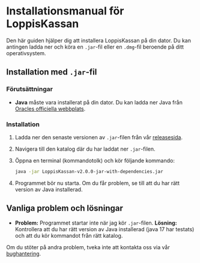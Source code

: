 # Installationsmanual för LoppisKassan

Den här guiden hjälper dig att installera LoppisKassan på din dator. Du kan antingen ladda ner och köra en `.jar`-fil eller en `.dmg`-fil beroende på ditt operativsystem.

## Installation med `.jar`-fil

### Förutsättningar
- **Java** måste vara installerat på din dator. Du kan ladda ner Java från [Oracles officiella webbplats](https://www.oracle.com/java/technologies/downloads/).

### Installation
1. Ladda ner den senaste versionen av `.jar`-filen från vår [releasesida](https://github.com/goencoder/loppiskassan/releases).
2. Navigera till den katalog där du har laddat ner `.jar`-filen.
3. Öppna en terminal (kommandotolk) och kör följande kommando:

    ```bash
    java -jar LoppisKassan-v2.0.0-jar-with-dependencies.jar
    ```

4. Programmet bör nu starta. Om du får problem, se till att du har rätt version av Java installerad.

## Vanliga problem och lösningar

- **Problem:** Programmet startar inte när jag kör `.jar`-filen.
  **Lösning:** Kontrollera att du har rätt version av Java installerad (java 17 har testats) och att du kör kommandot från rätt katalog.


Om du stöter på andra problem, tveka inte att kontakta oss via vår [bughantering](https://github.com/goencoder/loppiskassan/issues).
